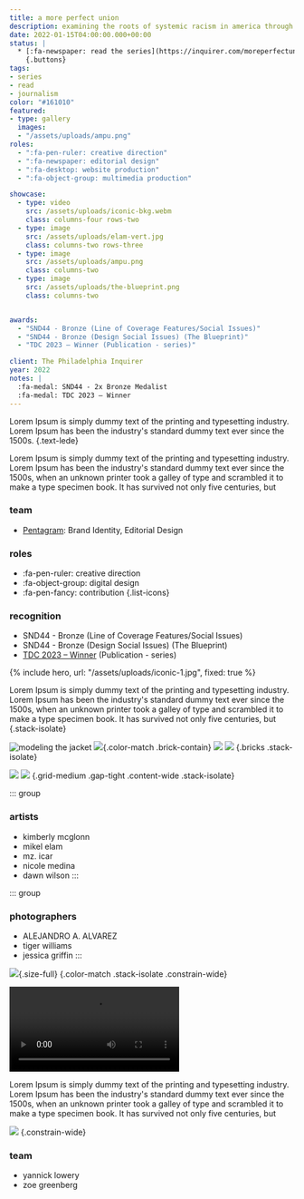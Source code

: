 ```yaml
---
title: a more perfect union
description: examining the roots of systemic racism in america through institutions founded in philadelphia.
date: 2022-01-15T04:00:00.000+00:00
status: |
  * [:fa-newspaper: read the series](https://inquirer.com/moreperfectunion)
    {.buttons}
tags:
- series
- read
- journalism
color: "#161010"
featured:
- type: gallery
  images:
  - "/assets/uploads/ampu.png"
roles:
  - ":fa-pen-ruler: creative direction"
  - ":fa-newspaper: editorial design"
  - ":fa-desktop: website production"
  - ":fa-object-group: multimedia production"

showcase: 
  - type: video
    src: /assets/uploads/iconic-bkg.webm
    class: columns-four rows-two
  - type: image
    src: /assets/uploads/elam-vert.jpg
    class: columns-two rows-three
  - type: image
    src: /assets/uploads/ampu.png
    class: columns-two
  - type: image
    src: /assets/uploads/the-blueprint.png
    class: columns-two


awards:
  - "SND44 - Bronze (Line of Coverage Features/Social Issues)"
  - "SND44 - Bronze (Design Social Issues) (The Blueprint)"
  - "TDC 2023 – Winner (Publication - series)"

client: The Philadelphia Inquirer
year: 2022
notes: |
  :fa-medal: SND44 - 2x Bronze Medalist  
  :fa-medal: TDC 2023 – Winner
---
```


Lorem Ipsum is simply dummy text of the printing and typesetting industry. Lorem Ipsum has been the industry's standard dummy text ever since the 1500s.
{.text-lede}

Lorem Ipsum is simply dummy text of the printing and typesetting industry. Lorem Ipsum has been the industry's standard dummy text ever since the 1500s, when an unknown printer took a galley of type and scrambled it to make a type specimen book. It has survived not only five centuries, but


### team
* [Pentagram](https://www.pentagram.com/work/a-more-perfect-union): Brand Identity, Editorial Design


### roles
* :fa-pen-ruler: creative direction
* :fa-object-group: digital design
* :fa-pen-fancy: contribution
{.list-icons}


### recognition
* SND44 - Bronze (Line of Coverage Features/Social Issues)
* SND44 - Bronze (Design Social Issues) (The Blueprint)
* [TDC 2023 – Winner](https://www.oneclub.org/awards/tdcawards/-award/46363/a-more-perfect-union) (Publication - series)



{% include hero, url: "/assets/uploads/iconic-1.jpg", fixed: true %}


Lorem Ipsum is simply dummy text of the printing and typesetting industry. Lorem Ipsum has been the industry's standard dummy text ever since the 1500s, when an unknown printer took a galley of type and scrambled it to make a type specimen book. It has survived not only five centuries, but
{.stack-isolate}

![modeling the jacket](/assets/uploads/iconic-bkg.webp)
![](/assets/uploads/title-flag.svg){.color-match .brick-contain}
![](/assets/uploads/mzicar.avif)
![](/assets/uploads/elam-vert.jpg)
{.bricks .stack-isolate}

![](/assets/uploads/dawn-wilson.avif)
![](/assets/uploads/flag-jacket.avif)
{.grid-medium .gap-tight .content-wide .stack-isolate}


<div class="grid-medium">

::: group
### artists
* kimberly mcglonn
* mikel elam
* mz. icar
* nicole medina
* dawn wilson
:::

::: group
### photographers
* ALEJANDRO A. ALVAREZ
* tiger williams
* jessica griffin
:::

</div>



![](/assets/uploads/blueprint-main-title.svg){.size-full}
{.color-match .stack-isolate .constrain-wide}


![](/assets/uploads/blueprint-promo.mp4)

Lorem Ipsum is simply dummy text of the printing and typesetting industry. Lorem Ipsum has been the industry's standard dummy text ever since the 1500s, when an unknown printer took a galley of type and scrambled it to make a type specimen book. It has survived not only five centuries, but

![](/assets/uploads/the-blueprint.png)
{.constrain-wide}


### team
* yannick lowery
* zoe greenberg